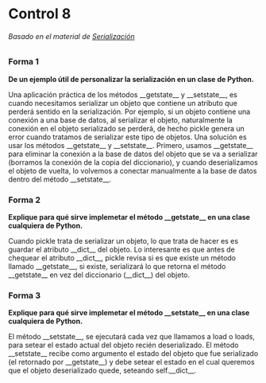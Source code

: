 ﻿# Control 8

###### Basado en el material de [Serialización](https://github.com/IIC2233-2015-2/syllabus/blob/master/Material%20de%20clases/11-IO_SERIALIZACION/10-I_O.html)

### Forma 1
**De un ejemplo útil de personalizar la serialización en un clase de Python.**

Una aplicación práctica de los métodos \_\_getstate\_\_ y \_\_setstate\_\_, es cuando necesitamos serializar un objeto que contiene un atributo que perderá sentido en la serialización. Por ejemplo, si un objeto contiene una conexión a una base de datos, al serializar el objeto, naturalmente la conexión en el objeto serializado se perderá, de hecho pickle genera un error cuando tratamos de serializar este tipo de objetos. Una solución es usar los métodos \_\_getstate\_\_ y \_\_setstate\_\_. Primero, usamos \_\_getstate\_\_ para eliminar la conexión a la base de datos del objeto que se va a serializar (borramos la conexión de la copia del diccionario), y cuando deserializamos el objeto de vuelta, lo volvemos a conectar manualmente a la base de datos dentro del método \_\_setstate\_\_.


### Forma 2
**Explique para qué sirve implemetar el método \_\_getstate\_\_ en una clase cualquiera de Python.**

Cuando pickle trata de serializar un objeto, lo que trata de hacer es es guardar el atributo \_\_dict\_\_ del objeto. Lo interesante es que antes de chequear el atributo \_\_dict\_\_, pickle revisa si es que existe un método llamado \_\_getstate\_\_, si existe, serializará lo que retorna el método \_\_getstate\_\_ en vez del diccionario (\_\_dict\_\_) del objeto.


### Forma 3
**Explique para qué sirve implemetar el método \_\_setstate\_\_ en una clase cualquiera de Python.**

El método \_\_setstate\_\_, se ejecutará cada vez que llamamos a load o loads, para setear el estado actual del objeto recién deserializado. El método \_\_setstate\_\_ recibe como argumento el estado del objeto que fue serializado (el retornado por \_\_getstate\_\_) y debe setear el estado en el cual queremos que el objeto deserializado quede, seteando self.\_\_dict\_\_.